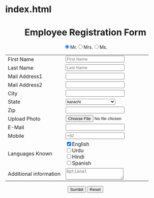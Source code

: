 # index.html
<html lang="en">
<head>
    <meta charset="UTF-8">
    <meta name="viewport" content="width=device-width, initial-scale=1.0">
    <title>Document</title>
</head>
<body>
    <center><div>
    <h1><center>Employee Registration Form</center></h1>
    <form action="www.Example.com">
        <center><input type="radio" name="Gender" checked>Mr.<input type="radio" name="Gender">Mrs.<input type="radio" name="Gender">Ms.</center>
        <table >
        <tr>
            <td><label for="First Name">First Name</label></td>
            <td><input type="text" placeholder="First Name"></td>
        </tr>
        <tr>
            <td><label for="Last Name">Last Name</label></td>
            <td><input type="text" placeholder="Last Name"></td>
        </tr>
        <tr>
            <td><label for="Mail Address1">Mail Address1</label></td>
            <td><input type="Email"></td>
        </tr>
        <tr>
            <td><label for="Mail Address2">Mail Address2</label></td>
            <td><input type="email"></td>
        </tr>
        <tr>
            <td><label for="City">City</label></td>
            <td><input type="text"></td>
        </tr>
        <tr>
            <td><label for="State">State</label></td>
            <td><select name="State" id="State">
                <option value="kar">karachi</option>
                <option value="lhr">Lahore</option>
                <option value="mul">Multan</option>
                <option value="Phr">Peshawar</option>
                <option value="kpk">Khyber Pakhtunkhuwa</option>
                <option value="Qt">Quetta</option></td>
        </tr>
        <tr>
            <td><label for="Zip">Zip</label></td>
            <td><input type="text"></td>
        </tr>
        <tr>
            <td><label for="Upload Photo">Upload Photo</label></td>
            <td><input type="file"></td>
        </tr>
        <tr>
            <td><label for="E-Mail">E-Mail</label></td>
            <td><input type="text"></td>
        </tr>
        <tr>
            <td><label for="Mobile">Mobile</label></td>
            <td><input type="tel" placeholder="+92"></td>
        </tr>
        <tr>
            <td><label for="Languages Known">Languages Known</label></td>
            <td><input type="checkbox" checked>English <br>
                <input type="checkbox">Urdu <br>
                <input type="checkbox">Hindi <br>
                <input type="checkbox">Spanish</td>
        </tr>
        <tr>
            <td><label for="Additional information">Additional information</label></td>
            <td><textarea name="Additional information" id="Additional information" placeholder="Optional"></textarea></td>
        </tr>
    </table>
    <button>Sumbit</button> <button>Reset</button>
    </form>
    </div></center>
</body>
</html>

